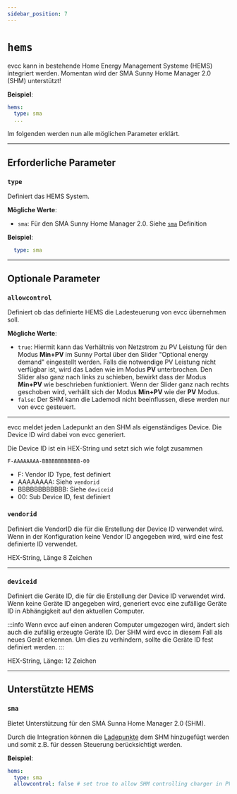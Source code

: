 ```yaml
---
sidebar_position: 7
---
```


# `hems`

evcc kann in bestehende Home Energy Management Systeme (HEMS) integriert werden. Momentan wird der SMA Sunny Home Manager 2.0 (SHM) unterstützt!

**Beispiel**:

```yaml
hems:
  type: sma
  ...
```

Im folgenden werden nun alle möglichen Parameter erklärt.

---

## Erforderliche Parameter

### `type`

Definiert das HEMS System.

**Mögliche Werte**:

- `sma`: Für den SMA Sunny Home Manager 2.0. Siehe [`sma`](#sma) Definition

**Beispiel**:

```yaml
  type: sma
```

---

## Optionale Parameter

### `allowcontrol`

Definiert ob das definierte HEMS die Ladesteuerung von evcc übernehmen soll.

**Mögliche Werte**:

- `true`: Hiermit kann das Verhältnis von Netzstrom zu PV Leistung für den Modus **Min+PV** im Sunny Portal über den Slider "Optional energy demand" eingestellt werden. Falls die notwendige PV Leistung nicht verfügbar ist, wird das Laden wie im Modus **PV** unterbrochen. Den Slider also ganz nach links zu schieben, bewirkt dass der Modus **Min+PV** wie beschrieben funktioniert. Wenn der Slider ganz nach rechts geschoben wird, verhällt sich der Modus **Min+PV** wie der **PV** Modus.
- `false`: Der SHM kann die Lademodi nicht beeinflussen, diese werden nur von evcc gesteuert.

---
evcc meldet jeden Ladepunkt an den SHM als eigenständiges Device. Die Device ID wird dabei von evcc generiert. 

Die Device ID ist ein HEX-String und setzt sich wie folgt zusammen
```
F-AAAAAAAA-BBBBBBBBBBBB-00
```
- F: Vendor ID Type, fest definiert
- AAAAAAAA: Siehe `vendorid`
- BBBBBBBBBBBB: Siehe `deviceid`
- 00: Sub Device ID, fest definiert


### `vendorid`

Definiert die VendorID die für die Erstellung der Device ID verwendet wird. Wenn in der Konfiguration keine Vendor ID angegeben wird, wird eine fest definierte ID verwendet.

HEX-String, Länge 8 Zeichen

---

### `deviceid`

Definiert die Geräte ID, die für die Erstellung der Device ID verwendet wird. Wenn keine Geräte ID angegeben wird, generiert evcc eine zufällige Geräte ID in Abhängigkeit auf den aktuellen Computer.

:::info
Wenn evcc auf einen anderen Computer umgezogen wird, ändert sich auch die zufällig erzeugte Geräte ID. Der SHM wird evcc in diesem Fall als neues Gerät erkennen.
Um dies zu verhindern, sollte die Geräte ID fest definiert werden.
:::

HEX-String, Länge: 12 Zeichen

---

## Unterstützte HEMS

### `sma`

Bietet Unterstützung für den SMA Sunna Home Manager 2.0 (SHM).

Durch die Integration können die [Ladepunkte](loadpoints) dem SHM hinzugefügt werden und somit z.B. für dessen Steuerung berücksichtigt werden.

**Beispiel**:

```yaml
hems:
  type: sma
  allowcontrol: false # set true to allow SHM controlling charger in PV modes
```
